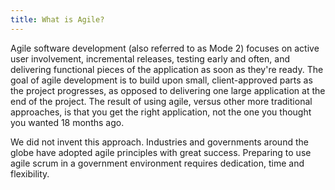 ```yaml
---
title: What is Agile?
---
```

Agile software development (also referred to as Mode 2) focuses on active user involvement, incremental releases, testing early and often, and delivering functional pieces of the application as soon as they're ready. The goal of agile development is to build upon small, client-approved parts as the project progresses, as opposed to delivering one large application at the end of the project. The result of using agile, versus other more traditional approaches, is that you get the right application, not the one you thought you wanted 18 months ago.

We did not invent this approach. Industries and governments around the globe have adopted agile principles with great success. Preparing to use agile scrum in a government environment requires dedication, time and flexibility. 
